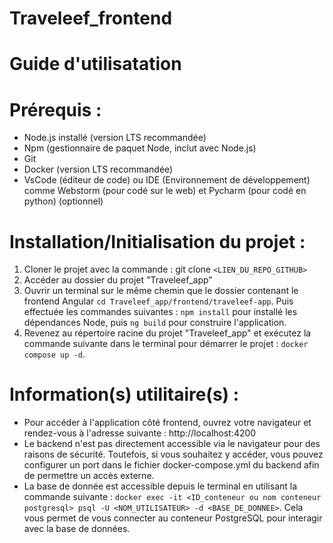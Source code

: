 # Traveleef_frontend

# Guide d'utilisatation 

# Prérequis : 

- Node.js installé (version LTS recommandée)
- Npm (gestionnaire de paquet Node, inclut avec Node.js)
- Git
- Docker (version LTS recommandée)
- VsCode (éditeur de code) ou IDE (Environnement de développement) comme Webstorm (pour codé sur le web) et Pycharm (pour codé en python) (optionnel)

# Installation/Initialisation du projet : 

1. Cloner le projet avec la commande : git clone ```<LIEN_DU_REPO_GITHUB>```
2. Accéder au dossier du projet "Traveleef_app"
3. Ouvrir un terminal sur le même chemin que le dossier contenant le frontend Angular ```cd Traveleef_app/frontend/traveleef-app```. Puis effectuée les commandes suivantes : ```npm install``` pour installé les dépendances Node, puis ```ng build``` pour construire l'application.
4. Revenez au répertoire racine du projet "Traveleef_app" et exécutez la commande suivante dans le terminal pour démarrer le projet : ```docker compose up -d```.

# Information(s) utilitaire(s) : 

- Pour accéder à l'application côté frontend, ouvrez votre navigateur et rendez-vous à l'adresse suivante : http://localhost:4200
- Le backend n'est pas directement accessible via le navigateur pour des raisons de sécurité. Toutefois, si vous souhaitez y accéder, vous pouvez configurer un port dans le fichier docker-compose.yml du backend afin de permettre un accès externe.
- La base de donnée est accessible depuis le terminal en utilisant la commande suivante : ```docker exec -it <ID_conteneur ou nom conteneur postgresql> psql -U <NOM_UTILISATEUR> -d <BASE_DE_DONNEE>```. Cela vous permet de vous connecter au conteneur PostgreSQL pour interagir avec la base de données.
